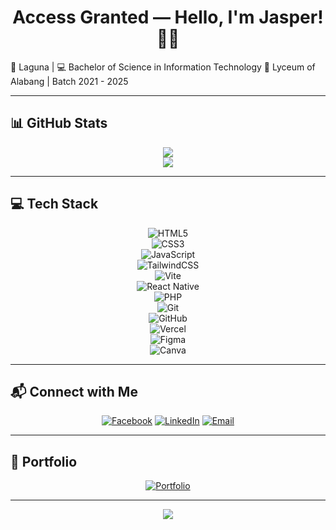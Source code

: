 <h1 align="center">Access Granted — Hello, I'm Jasper! 👨‍💻</h1>

📍 Laguna | 💻 Bachelor of Science in Information Technology  🏫 Lyceum of Alabang | Batch 2021 - 2025  

---

## 📊 GitHub Stats
<div align="center">
  
![](https://github-readme-stats.vercel.app/api?username=JasperTabin&theme=dark&hide_border=false&include_all_commits=false&count_private=false)  
![](https://github-readme-stats.vercel.app/api/top-langs/?username=JasperTabin&theme=dark&hide_border=false&include_all_commits=false&count_private=false&layout=compact)

</div>

---

## 💻 Tech Stack
<div align="center">
  
![HTML5](https://img.shields.io/badge/html5-%23E34F26.svg?style=for-the-badge&logo=html5&logoColor=white)  
![CSS3](https://img.shields.io/badge/css3-%231572B6.svg?style=for-the-badge&logo=css3&logoColor=white)  
![JavaScript](https://img.shields.io/badge/javascript-%23323330.svg?style=for-the-badge&logo=javascript&logoColor=%23F7DF1E)  
![TailwindCSS](https://img.shields.io/badge/tailwindcss-%2338B2AC.svg?style=for-the-badge&logo=tailwind-css&logoColor=white)  
![Vite](https://img.shields.io/badge/vite-%23646CFF.svg?style=for-the-badge&logo=vite&logoColor=white)  
![React Native](https://img.shields.io/badge/react_native-%2320232a.svg?style=for-the-badge&logo=react&logoColor=%2361DAFB)  
![PHP](https://img.shields.io/badge/php-%23777BB4.svg?style=for-the-badge&logo=php&logoColor=white)  
![Git](https://img.shields.io/badge/git-%23F05033.svg?style=for-the-badge&logo=git&logoColor=white)  
![GitHub](https://img.shields.io/badge/github-%23121011.svg?style=for-the-badge&logo=github&logoColor=white)  
![Vercel](https://img.shields.io/badge/vercel-%23000000.svg?style=for-the-badge&logo=vercel&logoColor=white)  
![Figma](https://img.shields.io/badge/figma-%23F24E1E.svg?style=for-the-badge&logo=figma&logoColor=white)  
![Canva](https://img.shields.io/badge/Canva-%2300C4CC.svg?style=for-the-badge&logo=Canva&logoColor=white)  

</div>

---

## 📬 Connect with Me
<div align="center">

[![Facebook](https://img.shields.io/badge/Facebook-%231877F2.svg?style=for-the-badge&logo=Facebook&logoColor=white)](https://www.facebook.com/jasper.tabin.5) 
[![LinkedIn](https://img.shields.io/badge/LinkedIn-%230077B5.svg?style=for-the-badge&logo=linkedin&logoColor=white)](https://www.linkedin.com/in/jasper-tabin-1b8aaa348/) 
[![Email](https://img.shields.io/badge/Email-D14836?style=for-the-badge&logo=gmail&logoColor=white)](mailto:tabinjasper@gmail.com)

</div>

---

## 🚀 Portfolio
<div align="center">

[![Portfolio](https://img.shields.io/badge/Website-%23000000.svg?style=for-the-badge&logo=vercel&logoColor=white)](https://tabin-portfolio.vercel.app/)

</div>

---

<div align="center">

[![](https://visitcount.itsvg.in/api?id=JasperTabin&icon=0&color=1)](https://visitcount.itsvg.in)

</div>

<!-- Created with GPRM ( https://gprm.itsvg.in ) -->
